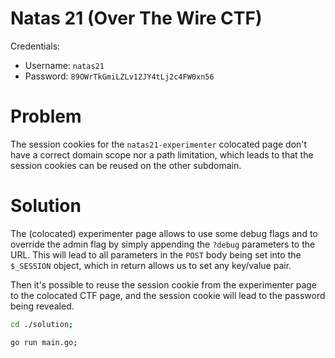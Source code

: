
# Natas 21 (Over The Wire CTF)

Credentials:

- Username: `natas21`
- Password: `89OWrTkGmiLZLv12JY4tLj2c4FW0xn56`


# Problem

The session cookies for the `natas21-experimenter` colocated page don't have a correct
domain scope nor a path limitation, which leads to that the session cookies can be
reused on the other subdomain.

# Solution

The (colocated) experimenter page allows to use some debug flags and to override the
admin flag by simply appending the `?debug` parameters to the URL. This will lead to
all parameters in the `POST` body being set into the `$_SESSION` object, which in
return allows us to set any key/value pair.

Then it's possible to reuse the session cookie from the experimenter page to the
colocated CTF page, and the session cookie will lead to the password being revealed.

```bash
cd ./solution;

go run main.go;
```

